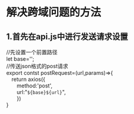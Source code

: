 # 解决跨域问题的方法  
## 1.首先在api.js中进行发送请求设置  
//先设置一个前置路径  
let base='';  
//传送json格式的post请求  
export contst postRequest=(url,params)=>{  
&ensp;&ensp;return axios({  
&ensp;&ensp;&ensp;&ensp;method:'post',  
&ensp;&ensp;&ensp;&ensp;url:"`` ${base}${url} ``",  
&ensp;&ensp;&ensp;&ensp;})  
}  
